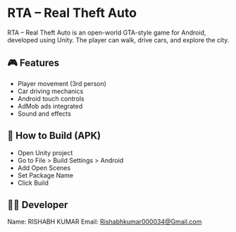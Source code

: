 # RTA – Real Theft Auto

RTA – Real Theft Auto is an open-world GTA-style game for Android, developed using Unity. The player can walk, drive cars, and explore the city.

## 🎮 Features
- Player movement (3rd person)
- Car driving mechanics
- Android touch controls
- AdMob ads integrated
- Sound and effects

## 🔧 How to Build (APK)
- Open Unity project
- Go to File > Build Settings > Android
- Add Open Scenes
- Set Package Name
- Click Build

## 👨‍💻 Developer
Name: RISHABH KUMAR 
Email: Rishabhkumar000034@Gmail.com  
